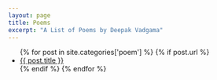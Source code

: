 ```yaml
---
layout: page
title: Poems
excerpt: "A List of Poems by Deepak Vadgama"
---
```


<div>
    <ul>
    {% for post in site.categories['poem'] %}
        {% if post.url %}
            <li><a href="{{ post.url }}">{{ post.title }}</a></li>
        {% endif %}
    {% endfor %}
    </ul>
</div>